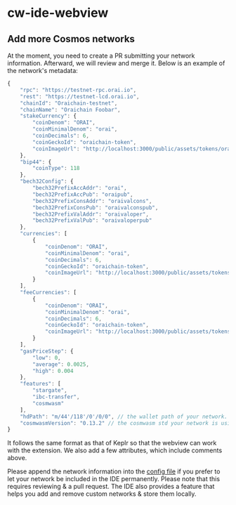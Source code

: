# cw-ide-webview

## Add more Cosmos networks

At the moment, you need to create a PR submitting your network information. Afterward, we will review and merge it. Below is an example of the network's metadata:

```js
{
    "rpc": "https://testnet-rpc.orai.io",
    "rest": "https://testnet-lcd.orai.io",
    "chainId": "Oraichain-testnet",
    "chainName": "Oraichain Foobar",
    "stakeCurrency": {
        "coinDenom": "ORAI",
        "coinMinimalDenom": "orai",
        "coinDecimals": 6,
        "coinGeckoId": "oraichain-token",
        "coinImageUrl": "http://localhost:3000/public/assets/tokens/orai.png"
    },
    "bip44": {
        "coinType": 118
    },
    "bech32Config": {
        "bech32PrefixAccAddr": "orai",
        "bech32PrefixAccPub": "oraipub",
        "bech32PrefixConsAddr": "oraivalcons",
        "bech32PrefixConsPub": "oraivalconspub",
        "bech32PrefixValAddr": "oraivaloper",
        "bech32PrefixValPub": "oraivaloperpub"
    },
    "currencies": [
        {
            "coinDenom": "ORAI",
            "coinMinimalDenom": "orai",
            "coinDecimals": 6,
            "coinGeckoId": "oraichain-token",
            "coinImageUrl": "http://localhost:3000/public/assets/tokens/orai.png"
        }
    ],
    "feeCurrencies": [
        {
            "coinDenom": "ORAI",
            "coinMinimalDenom": "orai",
            "coinDecimals": 6,
            "coinGeckoId": "oraichain-token",
            "coinImageUrl": "http://localhost:3000/public/assets/tokens/orai.png"
        }
    ],
    "gasPriceStep": {
        "low": 0,
        "average": 0.0025,
        "high": 0.004
    },
    "features": [
        "stargate",
        "ibc-transfer",
        "cosmwasm"
    ],
    "hdPath": "m/44'/118'/0'/0/0", // the wallet path of your network.
    "cosmwasmVersion": "0.13.2" // the cosmwasm std your network is using.
}
```

It follows the same format as that of Keplr so that the webview can work with the extension. We also add a few attributes, which include comments above.

Please append the network information into the [config file](https://github.com/oraichain/vscode-cosmwasm/blob/master/src/config.ts) if you prefer to let your network be included in the IDE permanently. Please note that this requires reviewing & a pull request. The IDE also provides a feature that helps you add and remove custom networks & store them locally.